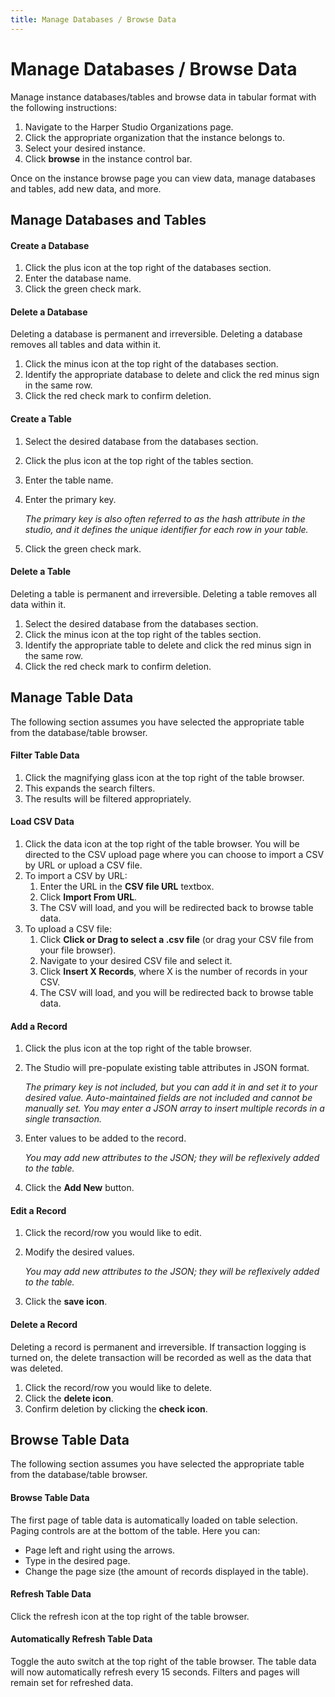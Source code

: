 ```yaml
---
title: Manage Databases / Browse Data
---
```


# Manage Databases / Browse Data

Manage instance databases/tables and browse data in tabular format with the following instructions:

1. Navigate to the Harper Studio Organizations page.
2. Click the appropriate organization that the instance belongs to.
3. Select your desired instance.
4. Click **browse** in the instance control bar.

Once on the instance browse page you can view data, manage databases and tables, add new data, and more.

## Manage Databases and Tables

#### Create a Database

1. Click the plus icon at the top right of the databases section.
2. Enter the database name.
3. Click the green check mark.

#### Delete a Database

Deleting a database is permanent and irreversible. Deleting a database removes all tables and data within it.

1. Click the minus icon at the top right of the databases section.
2. Identify the appropriate database to delete and click the red minus sign in the same row.
3. Click the red check mark to confirm deletion.

#### Create a Table

1. Select the desired database from the databases section.
2. Click the plus icon at the top right of the tables section.
3. Enter the table name.
4. Enter the primary key.

   _The primary key is also often referred to as the hash attribute in the studio, and it defines the unique identifier for each row in your table._

5. Click the green check mark.

#### Delete a Table

Deleting a table is permanent and irreversible. Deleting a table removes all data within it.

1. Select the desired database from the databases section.
2. Click the minus icon at the top right of the tables section.
3. Identify the appropriate table to delete and click the red minus sign in the same row.
4. Click the red check mark to confirm deletion.

## Manage Table Data

The following section assumes you have selected the appropriate table from the database/table browser.

#### Filter Table Data

1. Click the magnifying glass icon at the top right of the table browser.
2. This expands the search filters.
3. The results will be filtered appropriately.

#### Load CSV Data

1. Click the data icon at the top right of the table browser. You will be directed to the CSV upload page where you can choose to import a CSV by URL or upload a CSV file.
2. To import a CSV by URL:
   1. Enter the URL in the **CSV file URL** textbox.
   2. Click **Import From URL**.
   3. The CSV will load, and you will be redirected back to browse table data.
3. To upload a CSV file:
   1. Click **Click or Drag to select a .csv file** (or drag your CSV file from your file browser).
   2. Navigate to your desired CSV file and select it.
   3. Click **Insert X Records**, where X is the number of records in your CSV.
   4. The CSV will load, and you will be redirected back to browse table data.

#### Add a Record

1. Click the plus icon at the top right of the table browser.
2. The Studio will pre-populate existing table attributes in JSON format.

   _The primary key is not included, but you can add it in and set it to your desired value. Auto-maintained fields are not included and cannot be manually set. You may enter a JSON array to insert multiple records in a single transaction._

3. Enter values to be added to the record.

   _You may add new attributes to the JSON; they will be reflexively added to the table._

4. Click the **Add New** button.

#### Edit a Record

1. Click the record/row you would like to edit.
2. Modify the desired values.

   _You may add new attributes to the JSON; they will be reflexively added to the table._

3. Click the **save icon**.

#### Delete a Record

Deleting a record is permanent and irreversible. If transaction logging is turned on, the delete transaction will be recorded as well as the data that was deleted.

1. Click the record/row you would like to delete.
2. Click the **delete icon**.
3. Confirm deletion by clicking the **check icon**.

## Browse Table Data

The following section assumes you have selected the appropriate table from the database/table browser.

#### Browse Table Data

The first page of table data is automatically loaded on table selection. Paging controls are at the bottom of the table. Here you can:

- Page left and right using the arrows.
- Type in the desired page.
- Change the page size (the amount of records displayed in the table).

#### Refresh Table Data

Click the refresh icon at the top right of the table browser.

#### Automatically Refresh Table Data

Toggle the auto switch at the top right of the table browser. The table data will now automatically refresh every 15 seconds. Filters and pages will remain set for refreshed data.
